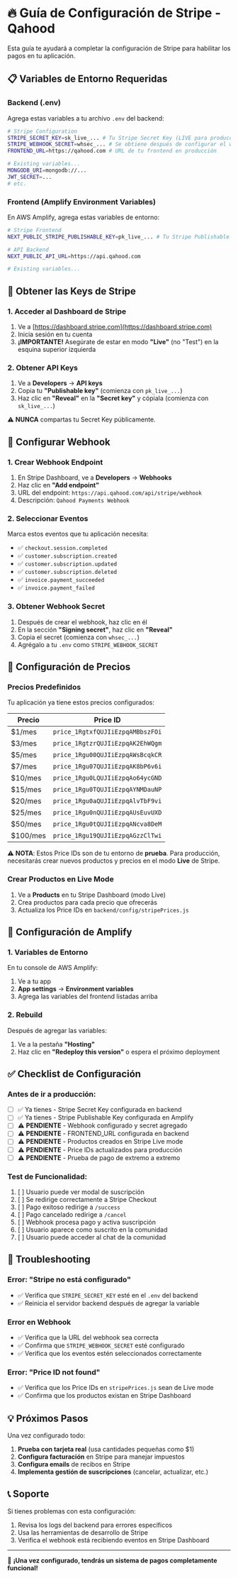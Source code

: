 # 🔥 Guía de Configuración de Stripe - Qahood

Esta guía te ayudará a completar la configuración de Stripe para habilitar los pagos en tu aplicación.

## 📋 Variables de Entorno Requeridas

### **Backend (.env)**
Agrega estas variables a tu archivo `.env` del backend:

```bash
# Stripe Configuration
STRIPE_SECRET_KEY=sk_live_... # Tu Stripe Secret Key (LIVE para producción)
STRIPE_WEBHOOK_SECRET=whsec_... # Se obtiene después de configurar el webhook
FRONTEND_URL=https://qahood.com # URL de tu frontend en producción

# Existing variables...
MONGODB_URI=mongodb://...
JWT_SECRET=...
# etc.
```

### **Frontend (Amplify Environment Variables)**
En AWS Amplify, agrega estas variables de entorno:

```bash
# Stripe Frontend
NEXT_PUBLIC_STRIPE_PUBLISHABLE_KEY=pk_live_... # Tu Stripe Publishable Key (LIVE)

# API Backend
NEXT_PUBLIC_API_URL=https://api.qahood.com

# Existing variables...
```

## 🔑 Obtener las Keys de Stripe

### **1. Acceder al Dashboard de Stripe**
1. Ve a [https://dashboard.stripe.com](https://dashboard.stripe.com)
2. Inicia sesión en tu cuenta
3. **¡IMPORTANTE!** Asegúrate de estar en modo **"Live"** (no "Test") en la esquina superior izquierda

### **2. Obtener API Keys**
1. Ve a **Developers** → **API keys**
2. Copia tu **"Publishable key"** (comienza con `pk_live_...`)
3. Haz clic en **"Reveal"** en la **"Secret key"** y cópiala (comienza con `sk_live_...`)

⚠️ **NUNCA** compartas tu Secret Key públicamente.

## 🔗 Configurar Webhook

### **1. Crear Webhook Endpoint**
1. En Stripe Dashboard, ve a **Developers** → **Webhooks**
2. Haz clic en **"Add endpoint"**
3. URL del endpoint: `https://api.qahood.com/api/stripe/webhook`
4. Descripción: `Qahood Payments Webhook`

### **2. Seleccionar Eventos**
Marca estos eventos que tu aplicación necesita:
- ✅ `checkout.session.completed`
- ✅ `customer.subscription.created`
- ✅ `customer.subscription.updated`
- ✅ `customer.subscription.deleted`
- ✅ `invoice.payment_succeeded`
- ✅ `invoice.payment_failed`

### **3. Obtener Webhook Secret**
1. Después de crear el webhook, haz clic en él
2. En la sección **"Signing secret"**, haz clic en **"Reveal"**
3. Copia el secret (comienza con `whsec_...`)
4. Agrégalo a tu `.env` como `STRIPE_WEBHOOK_SECRET`

## 🚀 Configuración de Precios

### **Precios Predefinidos**
Tu aplicación ya tiene estos precios configurados:

| Precio | Price ID |
|--------|----------|
| $1/mes | `price_1RgtxfQUJIiEzpqAMBbszFOi` |
| $3/mes | `price_1RgtzrQUJIiEzpqAK2EhWQgm` |
| $5/mes | `price_1Rgu00QUJIiEzpqAWsBcqkCR` |
| $7/mes | `price_1Rgu07QUJIiEzpqAK8bP6v6i` |
| $10/mes | `price_1Rgu0LQUJIiEzpqAo64ycGND` |
| $15/mes | `price_1Rgu0TQUJIiEzpqAYNMDauNP` |
| $20/mes | `price_1Rgu0aQUJIiEzpqAlvTbF9vi` |
| $25/mes | `price_1Rgu0nQUJIiEzpqAUsEuvUXD` |
| $50/mes | `price_1Rgu0tQUJIiEzpqANcva8DeM` |
| $100/mes | `price_1Rgu19QUJIiEzpqAGzzClTwi` |

⚠️ **NOTA**: Estos Price IDs son de tu entorno de **prueba**. Para producción, necesitarás crear nuevos productos y precios en el modo **Live** de Stripe.

### **Crear Productos en Live Mode**
1. Ve a **Products** en tu Stripe Dashboard (modo Live)
2. Crea productos para cada precio que ofrecerás
3. Actualiza los Price IDs en `backend/config/stripePrices.js`

## 🔧 Configuración de Amplify

### **1. Variables de Entorno**
En tu console de AWS Amplify:
1. Ve a tu app
2. **App settings** → **Environment variables**
3. Agrega las variables del frontend listadas arriba

### **2. Rebuild**
Después de agregar las variables:
1. Ve a la pestaña **"Hosting"**
2. Haz clic en **"Redeploy this version"** o espera el próximo deployment

## ✅ Checklist de Configuración

### **Antes de ir a producción:**
- [ ] ✅ Ya tienes - Stripe Secret Key configurada en backend
- [ ] ✅ Ya tienes - Stripe Publishable Key configurada en Amplify
- [ ] ⚠️ **PENDIENTE** - Webhook configurado y secret agregado
- [ ] ⚠️ **PENDIENTE** - FRONTEND_URL configurada en backend
- [ ] ⚠️ **PENDIENTE** - Productos creados en Stripe Live mode
- [ ] ⚠️ **PENDIENTE** - Price IDs actualizados para producción
- [ ] ⚠️ **PENDIENTE** - Prueba de pago de extremo a extremo

### **Test de Funcionalidad:**
1. [ ] Usuario puede ver modal de suscripción
2. [ ] Se redirige correctamente a Stripe Checkout  
3. [ ] Pago exitoso redirige a `/success`
4. [ ] Pago cancelado redirige a `/cancel`
5. [ ] Webhook procesa pago y activa suscripción
6. [ ] Usuario aparece como suscrito en la comunidad
7. [ ] Usuario puede acceder al chat de la comunidad

## 🚨 Troubleshooting

### **Error: "Stripe no está configurado"**
- ✅ Verifica que `STRIPE_SECRET_KEY` esté en el `.env` del backend
- ✅ Reinicia el servidor backend después de agregar la variable

### **Error en Webhook**
- ✅ Verifica que la URL del webhook sea correcta
- ✅ Confirma que `STRIPE_WEBHOOK_SECRET` esté configurado
- ✅ Verifica que los eventos estén seleccionados correctamente

### **Error: "Price ID not found"**
- ✅ Verifica que los Price IDs en `stripePrices.js` sean de Live mode
- ✅ Confirma que los productos existan en Stripe Dashboard

## 💡 Próximos Pasos

Una vez configurado todo:
1. **Prueba con tarjeta real** (usa cantidades pequeñas como $1)
2. **Configura facturación** en Stripe para manejar impuestos
3. **Configura emails** de recibos en Stripe
4. **Implementa gestión de suscripciones** (cancelar, actualizar, etc.)

## 📞 Soporte

Si tienes problemas con esta configuración:
1. Revisa los logs del backend para errores específicos
2. Usa las herramientas de desarrollo de Stripe
3. Verifica el webhook está recibiendo eventos en Stripe Dashboard

---

🎉 **¡Una vez configurado, tendrás un sistema de pagos completamente funcional!** 